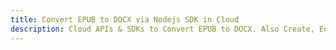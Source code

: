 ---title: Convert EPUB to DOCX via Nodejs SDK in Clouddescription: Cloud APIs & SDKs to Convert EPUB to DOCX. Also Create, Edit & Render Microsoft Word & OpenOffice documents in the Cloud.---